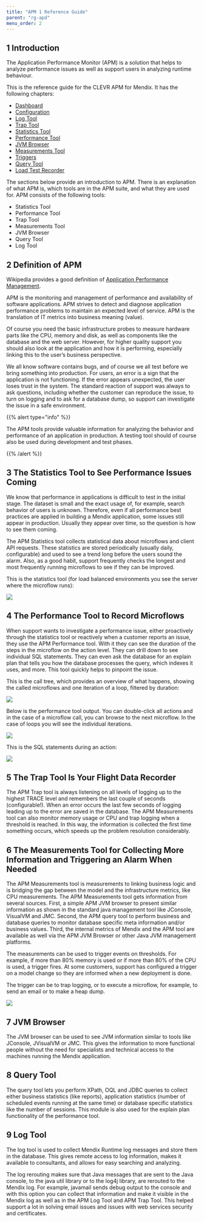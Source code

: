 ```yaml
---
title: "APM 1 Reference Guide"
parent: "rg-apd"
menu_order: 2
---
```


## 1 Introduction

The Application Performance Monitor (APM) is a solution that helps to analyze performance issues as well as support users in analyzing runtime behaviour.

This is the reference guide for the CLEVR APM for Mendix. It has the following chapters:

*   [Dashboard](rg-one-dashboard)
*   [Configuration](rg-one-configuration)
*   [Log Tool](rg-one-log-tool)
*   [Trap Tool](rg-one-trap-tool)
*   [Statistics Tool](rg-one-statistics-tool)
*   [Performance Tool](rg-one-performance-tool)
*   [JVM Browser](rg-one-jvm-browser)
*   [Measurements Tool](rg-one-measurements-tool)
*   [Triggers](rg-one-triggers)
*   [Query Tool](rg-one-query-tool)
*   [Load Test Recorder](rg-one-load-test-recorder)

The sections below provide an introduction to APM. There is an explanation of what APM is, which tools are in the APM suite, and what they are used for. APM consists of the following tools:

* Statistics Tool
* Performance Tool
* Trap Tool
* Measurements Tool
* JVM Browser
* Query Tool
* Log Tool

## 2 Definition of APM

Wikipedia provides a good definition of [Application Performance Management](http://en.wikipedia.org/wiki/Application_performance_management).

APM is the monitoring and management of performance and availability of software applications.
APM strives to detect and diagnose application performance problems to maintain an expected level of service.
APM is the translation of IT metrics into business meaning (value).

Of course you need the basic infrastructure probes to measure hardware parts like the CPU, memory and disk, as well as components like the database and the web server. However, for higher quality support you should also look at the application and how it is performing, especially linking this to the user’s business perspective.

We all know software contains bugs, and of course we all test before we bring something into production. For users, an error is a sign that the application is not functioning. If the error appears unexpected, the user loses trust in the system. The standard reaction of support was always to ask questions, including whether the customer can reproduce the issue, to turn on logging and to ask for a database dump, so support can investigate the issue in a safe environment.

{{% alert type="info" %}}

The APM tools provide valuable information for analyzing the behavior and performance of an application in production. A testing tool should of course also be used during development and test phases.

{{% /alert %}}

## 3 The Statistics Tool to See Performance Issues Coming

We know that performance in applications is difficult to test in the initial stage. The dataset is small and the exact usage of, for example, search behavior of users is unknown. Therefore, even if all performance best practices are applied in building a Mendix application, some issues still appear in production. Usually they appear over time, so the question is how to see them coming.

The APM Statistics tool collects statistical data about microflows and client API requests. These statistics are stored periodically (usually daily, configurable) and used to see a trend long before the users sound the alarm. Also, as a good habit, support frequently checks the longest and most frequently running microflows to see if they can be improved.

This is the statistics tool (for load balanced environments you see the server where the microflow runs):

![](attachments/rg-one-statistics-tool/Overview.png)

## 4 The Performance Tool to Record Microflows

When support wants to investigate a performance issue, either proactively through the statistics tool or reactively when a customer reports an issue, they use the APM Performance tool. With it they can see the duration of the steps in the microflow on the action level. They can drill down to see individual SQL statements. They can even ask the database for an explain plan that tells you how the database processes the query, which indexes it uses, and more. This tool quickly helps to pinpoint the issue.

This is the call tree, which provides an overview of what happens, showing the called microflows and one iteration of a loop, filtered by duration:

![](attachments/rg-one-introduction/Performance_Tool_Tree_View.png)

Below is the performance tool output. You can double-click all actions and in the case of a microflow call, you can browse to the next microflow. In the case of loops you will see the individual iterations.

![](attachments/rg-one-introduction/Performance_Tool_Browse_Microflow.png)

This is the SQL statements during an action:

![](attachments/rg-one-introduction/Performance_Tool_Browse_Actions.png)

## 5 The Trap Tool Is Your Flight Data Recorder

The APM Trap tool is always listening on all levels of logging up to the highest TRACE level and remembers the last couple of seconds (configurable!). When an error occurs the last few seconds of logging leading up to the error are saved in the database. The APM Measurements tool can also monitor memory usage or CPU and trap logging when a threshold is reached. In this way, the information is collected the first time something occurs, which speeds up the problem resolution considerably.

## 6 The Measurements Tool for Collecting More Information and Triggering an Alarm When Needed

The APM Measurements tool is measurements to linking business logic and is bridging the gap between the model and the infrastructure metrics, like CPU measurements. The APM Measurements tool gets information from several sources. First, a simple APM JVM browser to present similar information as shown in the standard java management tool like JConsole, VisualVM and JMC. Second, the APM query tool to perform business and database queries to monitor database specific meta information and/or business values. Third, the internal metrics of Mendix and the APM tool are available as well via the APM JVM Browser or other Java JVM management platforms.

The measurements can be used to trigger events on thresholds. For example, if more than 80% memory is used or if more than 80% of the CPU is used, a trigger fires. At some customers, support has configured a trigger on a model change so they are informed when a new deployment is done.

The trigger can be to trap logging, or to execute a microflow, for example, to send an email or to make a heap dump.

![](attachments/rg-one-introduction/Measurements_Tool.png)

## 7 JVM Browser

The JVM browser can be used to see JVM information similar to tools like JConsole, JVisualVM or JMC. This gives the information to more functional people without the need for specialists and technical access to the machines running the Mendix application.

## 8 Query Tool

The query tool lets you perform XPath, OQL and JDBC queries to collect either business statistics (like reports), application statistics (number of scheduled events running at the same time) or database specific statistics like the number of sessions. This module is also used for the explain plan functionality of the performance tool.

## 9 Log Tool

The log tool is used to collect Mendix Runtime log messages and store them in the database.
This gives remote access to log information, makes it available to consultants, and allows for easy searching and analyzing.

The log rerouting makes sure that Java messages that are sent to the Java console, to the java util library or to the log4j library, are rerouted to the Mendix log. For example, javamail sends debug output to the console and with this option you can collect that information and make it visible in the Mendix log as well as in the APM Log Tool and APM Trap Tool. This helped support a lot in solving email issues and issues with web services security and certificates.
